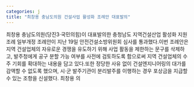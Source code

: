 ```yaml
---
categories: j
title: "최창용 충남도의원 건설사업 활성화 조례안 대표발의"
---
```

최창용 충남도의원(당진3·국민의힘)이 대표발의한 충청남도 지역건설산업 활성화 지원 조례 일부개정 조례안이 지난 19일 안전건설소방위원회 심사를 통과했다.이번 조례안은 지역 건설업체의 자유로운 경쟁을 유도하기 위해 사업 활동을 제한하는 문구를 삭제하고, 발주청에게 공구 분할 가능 여부를 사전에 검토하도록 함으로써 지역 건설업체의 수주 기회를 확대하는 내용을 담고 있다.또한 정당한 사유 없이 건설엔지니어링의 대가를 감액할 수 없도록 했으며, 시·군 발주기관이 분리발주를 이행하는 경우 포상금을 지급할 수 있는 조항을 신설했다. 최창용 의